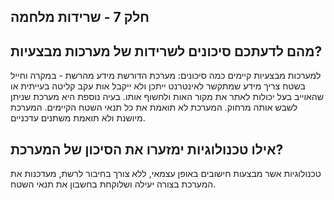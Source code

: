 חלק 7 - שרידות מלחמה
------------------------------

מהם לדעתכם סיכונים לשרידות של מערכות מבצעיות?
----
למערכות מבצעיות קיימים כמה סיכונים: מערכת הדורשת מידע מהרשת - במקרה וחייל בשטח צריך מידע שמתקשר לאינטרנט
ייתכן ולא ייקבל אות עקב קליטה בעייתית או שהאוייב בעל יכולות לאתר את מקור האות ולחשוף אותו. בעיה נוספת היא מערכת
שניתן לשבש אותה מרחוק. 
המערכת לא תואמת את כל תנאי השטח הקיימים.
המערכת מיושנת ולא תואמת משתנים עדכניים.

אילו טכנולוגיות ימזערו את הסיכון של המערכת?
-------------
טכנולוגיות אשר מבצעות חישובים באופן עצמאי, ללא צורך בחיבור לרשת, מעדכנות את המערכת
בצורה יעילה ושלוקחת בחשבון את תנאי השטח.

